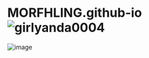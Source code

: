 # MORFHLING.github-io![girlyanda0004](https://user-images.githubusercontent.com/114645265/207787473-f5a17feb-1257-463a-bbe6-44add3ef9d76.gif)
![image](https://user-images.githubusercontent.com/114645265/207788480-1b9ee981-08f1-4c98-a775-9932a6207837.png)
